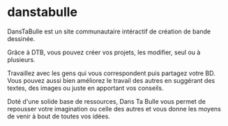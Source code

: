 danstabulle
===========

DansTaBulle est un site communautaire intéractif de création de bande dessinée.

Grâce à DTB, vous pouvez créer vos projets, les modifier, seul ou à plusieurs.

Travaillez avec les gens qui vous correspondent puis partagez votre BD. Vous
pouvez aussi bien améliorez le travail des autres en suggérant des textes, des 
images ou juste en apportant vos conseils.

Doté d'une solide base de ressources, Dans Ta Bulle vous permet de repousser votre imagination
ou celle des autres et vous donne les moyens de venir à bout de toutes vos idées.
